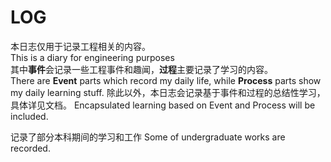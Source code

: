 # LOG

本日志仅用于记录工程相关的内容。  
This is a diary for engineering purposes  
其中**事件**会记录一些工程事件和趣闻，**过程**主要记录了学习的内容。  
There are **Event** parts which record my daily life, while **Process** parts show my daily learning stuff.
除此以外，本日志会记录基于事件和过程的总结性学习，具体详见文档。
Encapsulated learning based on Event and Process will be included. 

记录了部分本科期间的学习和工作
Some of undergraduate works are recorded.
